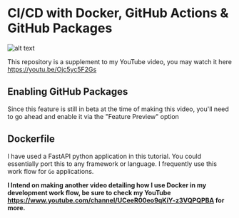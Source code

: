 # CI/CD with Docker, GitHub Actions & GitHub Packages

![alt text](https://raw.githubusercontent.com/oliversavio/github-actions-docker-ci/main/ci_cd_pipeline.png)


This repository is a supplement to my YouTube video, you may watch it here
https://youtu.be/Ojc5yc5F2Gs


## Enabling GitHub Packages
Since this feature is still in beta at the time of making this video, you'll need to go ahead and enable it via the "Feature Preview" option

## Dockerfile
I have used a FastAPI python application in this tutorial.
You could essentially port this to any framework or language. I frequently use this work flow for `Go` applications.

__I Intend on making another video detailing how I use Docker in my development work flow, be sure to check my YouTube https://www.youtube.com/channel/UCeeR00eo9qKiY-z3VQPQPBA for more.__

